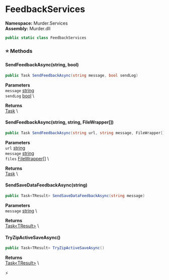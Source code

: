 # FeedbackServices

**Namespace:** Murder.Services \
**Assembly:** Murder.dll

```csharp
public static class FeedbackServices
```

### ⭐ Methods
#### SendFeedbackAsync(string, bool)
```csharp
public Task SendFeedbackAsync(string message, bool sendLog)
```

**Parameters** \
`message` [string](https://learn.microsoft.com/en-us/dotnet/api/System.String?view=net-7.0) \
`sendLog` [bool](https://learn.microsoft.com/en-us/dotnet/api/System.Boolean?view=net-7.0) \

**Returns** \
[Task](https://learn.microsoft.com/en-us/dotnet/api/System.Threading.Tasks.Task?view=net-7.0) \

#### SendFeedbackAsync(string, string, FileWrapper[])
```csharp
public Task SendFeedbackAsync(string url, string message, FileWrapper[] files)
```

**Parameters** \
`url` [string](https://learn.microsoft.com/en-us/dotnet/api/System.String?view=net-7.0) \
`message` [string](https://learn.microsoft.com/en-us/dotnet/api/System.String?view=net-7.0) \
`files` [FileWrapper[]](../../Murder/Services/FileWrapper.html) \

**Returns** \
[Task](https://learn.microsoft.com/en-us/dotnet/api/System.Threading.Tasks.Task?view=net-7.0) \

#### SendSaveDataFeedbackAsync(string)
```csharp
public Task<TResult> SendSaveDataFeedbackAsync(string message)
```

**Parameters** \
`message` [string](https://learn.microsoft.com/en-us/dotnet/api/System.String?view=net-7.0) \

**Returns** \
[Task\<TResult\>](https://learn.microsoft.com/en-us/dotnet/api/System.Threading.Tasks.Task-1?view=net-7.0) \

#### TryZipActiveSaveAsync()
```csharp
public Task<TResult> TryZipActiveSaveAsync()
```

**Returns** \
[Task\<TResult\>](https://learn.microsoft.com/en-us/dotnet/api/System.Threading.Tasks.Task-1?view=net-7.0) \



⚡
